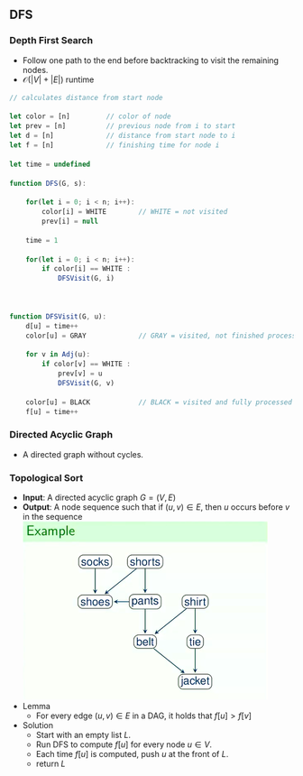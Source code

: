 ## DFS

### Depth First Search
- Follow one path to the end before backtracking to visit the remaining nodes.
- $\mathcal{O}(|V| + |E|)$ runtime

```js
// calculates distance from start node

let color = [n]         // color of node
let prev = [n]          // previous node from i to start
let d = [n]             // distance from start node to i
let f = [n]             // finishing time for node i 

let time = undefined

function DFS(G, s):

    for(let i = 0; i < n; i++):
        color[i] = WHITE        // WHITE = not visited
        prev[i] = null

    time = 1

    for(let i = 0; i < n; i++):
        if color[i] == WHITE :
            DFSVisit(G, i)



function DFSVisit(G, u):
    d[u] = time++
    color[u] = GRAY             // GRAY = visited, not finished processing

    for v in Adj(u):
        if color[v] == WHITE :
            prev[v] = u
            DFSVisit(G, v)

    color[u] = BLACK            // BLACK = visited and fully processed
    f[u] = time++
```

### Directed Acyclic Graph
- A directed graph without cycles.

### Topological Sort
- **Input**: A directed acyclic graph $G = (V, E)$
- **Output**: A node sequence such that if $(u, v) \in E$, then $u$ occurs before $v$ in the sequence
!["topological_sort"](../img/topological_sort.png)
- Lemma
    - For every edge $(u, v) \in E$ in a DAG, it holds that $f[u] > f[v]$
- Solution
    - Start with an empty list $L$.
    - Run DFS to compute $f[u]$ for every node $u \in V$.
    - Each time $f[u]$ is computed, push $u$ at the front of $L$.
    - return $L$